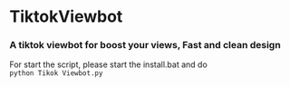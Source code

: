 # TiktokViewbot
### A tiktok viewbot for boost your views, Fast and clean design
For start the script, please start the install.bat and do <code> python Tikok Viewbot.py <code>
